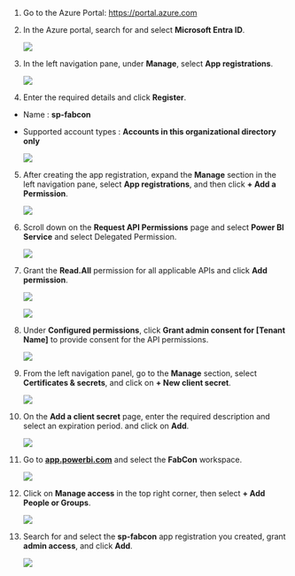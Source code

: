 1. Go to the Azure Portal: https://portal.azure.com

2. In the Azure portal, search for and select **Microsoft Entra ID**.

   ![](media/adds1.png)

3. In the left navigation pane, under **Manage**, select **App registrations**.

   ![](media/adds2.png)

4. Enter the required details and click **Register**.

  - Name : **sp-fabcon**

  - Supported account types : **Accounts in this organizational directory only**

    ![](media/adds3.png)

5. After creating the app registration, expand the **Manage** section in the left navigation pane, select **App registrations**, and then click **+ Add a Permission**.

   ![](media/adds4.png)

6. Scroll down on the **Request API Permissions** page and select **Power BI Service** and select Delegated Permission.

    ![](media/adds5.png)

7. Grant the **Read.All** permission for all applicable APIs and click **Add permission**.

    ![](media/adds6.png)

    ![](media/adds7.png)

8. Under **Configured permissions**, click **Grant admin consent for [Tenant Name]** to provide consent for the API permissions.

    ![](media/adds8.png)

9. From the left navigation panel, go to the **Manage** section, select **Certificates & secrets**, and click on **+ New client secret**.

    ![](media/adds12.png)

10. On the **Add a client secret** page, enter the required description and select an expiration period. and click on **Add**.

    ![](media/adds13.png)


11. Go to **[app.powerbi.com](https://app.powerbi.com)** and select the **FabCon** workspace.

    ![](media/adds9.png)

12. Click on **Manage access** in the top right corner, then select **+ Add People or Groups**.

    ![](media/adds10.png)

13. Search for and select the **sp-fabcon** app registration you created, grant **admin access**, and click **Add**.

    ![](media/adds11.png)